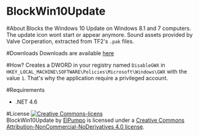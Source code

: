 # BlockWin10Update

#About
Blocks the Windows 10 Update on Windows 8.1 and 7 computers. The update icon wont start or appear anymore.
Sound assets provided by Valve Corperation, extracted from TF2's `.pak` files.

#Downloads
Downloads are available [here](https://github.com/ElPumpo/BlockWin10Update/releases)

#How?
Creates a DWORD in your registry named `DisableGWX` in `HKEY_LOCAL_MACHINE\SOFTWARE\Policies\Microsoft\Windows\GWX` with the value `1`. That's why the application require a privileged account.

#Requirements
+ .NET 4.6

#License
<a rel="license" href="http://creativecommons.org/licenses/by-nc-nd/4.0/"><img alt="Creative Commons-licens" style="border-width:0" src="https://i.creativecommons.org/l/by-nc-nd/4.0/88x31.png" /></a><br /><span xmlns:dct="http://purl.org/dc/terms/" property="dct:title">BlockWin10Update</span> by <a xmlns:cc="http://creativecommons.org/ns#" href="http://hif.ddns.net/project/hif-client" property="cc:attributionName" rel="cc:attributionURL">ElPumpo</a> is licensed under a <a rel="license" href="http://creativecommons.org/licenses/by-nc-nd/4.0/">Creative Commons Attribution-NonCommercial-NoDerivatives 4.0 license</a>.
